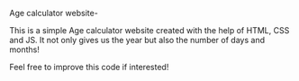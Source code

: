 Age calculator website-

This is a simple Age calculator website created with the help of HTML, CSS and JS.
It not only gives us the year but also the number of days and months!

Feel free to improve this code if interested!
